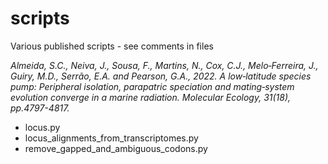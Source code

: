 # scripts

Various published scripts - see comments in files

*Almeida, S.C., Neiva, J., Sousa, F., Martins, N., Cox, C.J., Melo‐Ferreira, J., Guiry, M.D., Serrão, E.A. and Pearson, G.A., 2022. A low‐latitude species pump: Peripheral isolation, parapatric speciation and mating‐system evolution converge in a marine radiation. Molecular Ecology, 31(18), pp.4797-4817.*

- locus.py
- locus_alignments_from_transcriptomes.py
- remove_gapped_and_ambiguous_codons.py
